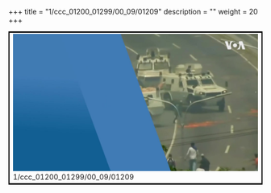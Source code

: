 +++
title = "1/ccc_01200_01299/00_09/01209"
description = ""
weight = 20
+++

<table style="border:2px solid black;max-width:800px;max-height:800px;" 
><tr><td>
<img class="center-fit-jpg"
src="/jpg_/aaa_20190430_NxaOmWaI8sI_01208.jpg">
1/ccc_01200_01299/00_09/01209
</img></td></tr></table>
